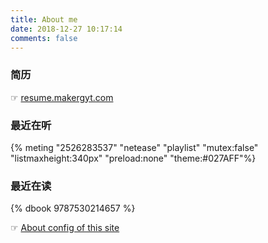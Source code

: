 ```yaml
---
title: About me
date: 2018-12-27 10:17:14
comments: false
---
```

### 简历
☞ [resume.makergyt.com](https://resume.makergyt.com)
### 最近在听

{% meting "2526283537" "netease" "playlist" "mutex:false" "listmaxheight:340px" "preload:none" "theme:#027AFF"%}

### 最近在读
{% dbook 9787530214657 %}

☞ [About config of this site](./config.html)